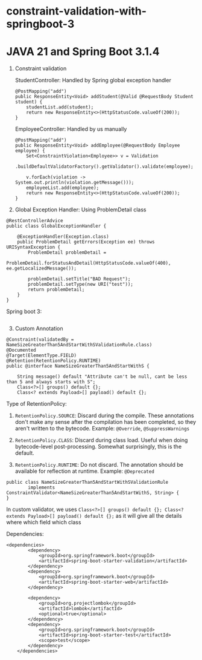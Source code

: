 # constraint-validation-with-springboot-3

# JAVA 21 and Spring Boot 3.1.4
1. Constraint validation

    StudentController: Handled by Spring global exception handler
    ```
    @PostMapping("add")
    public ResponseEntity<Void> addStudent(@Valid @RequestBody Student student) {
        studentList.add(student);
        return new ResponseEntity<>(HttpStatusCode.valueOf(200));
    }
    ```
    EmployeeController: Handled by us manually
    ```
    @PostMapping("add")
    public ResponseEntity<Void> addEmployee(@RequestBody Employee employee) {
        Set<ConstraintViolation<Employee>> v = Validation
                .buildDefaultValidatorFactory().getValidator().validate(employee);

        v.forEach(violation -> System.out.println(violation.getMessage()));
        employeeList.add(employee);
        return new ResponseEntity<>(HttpStatusCode.valueOf(200));
    }
    ```

2. Global Exception Handler: Using ProblemDetail class
```
@RestControllerAdvice
public class GlobalExceptionHandler {

    @ExceptionHandler(Exception.class)
    public ProblemDetail getErrors(Exception ee) throws URISyntaxException {
        ProblemDetail problemDetail =
                ProblemDetail.forStatusAndDetail(HttpStatusCode.valueOf(400), ee.getLocalizedMessage());

        problemDetail.setTitle("BAD Request");
        problemDetail.setType(new URI("test"));
        return problemDetail;
    }
}
```

Spring boot 3:

```
```
3. Custom Annotation
```
@Constraint(validatedBy = NameSizeGreaterThan5AndStartWithSValidationRule.class)
@Documented
@Target(ElementType.FIELD)
@Retention(RetentionPolicy.RUNTIME)
public @interface NameSizeGreaterThan5AndStartWithS {

    String message() default "Attribute can't be null, cant be less than 5 and always starts with S";
    Class<?>[] groups() default {};
    Class<? extends Payload>[] payload() default {};

```
Type of RetentionPolicy:
1. ```RetentionPolicy.SOURCE```: Discard during the compile. These annotations don't make any sense after the compilation has been completed, so they aren't written to the bytecode. Example: ```@Override```, ```@SuppressWarnings```

2. ```RetentionPolicy.CLASS```: Discard during class load. Useful when doing bytecode-level post-processing. Somewhat surprisingly, this is the default.

3. ```RetentionPolicy.RUNTIME```: Do not discard. The annotation should be available for reflection at runtime. Example: ```@Deprecated```

```
public class NameSizeGreaterThan5AndStartWithSValidationRule
        implements ConstraintValidator<NameSizeGreaterThan5AndStartWithS, String> {
}
```
In custom validator, we uses ```Class<?>[] groups() default {};
    Class<? extends Payload>[] payload() default {};``` as it will give all the details where which field which class

Dependencies:


```
<dependencies>
		<dependency>
			<groupId>org.springframework.boot</groupId>
			<artifactId>spring-boot-starter-validation</artifactId>
		</dependency>
		<dependency>
			<groupId>org.springframework.boot</groupId>
			<artifactId>spring-boot-starter-web</artifactId>
		</dependency>

		<dependency>
			<groupId>org.projectlombok</groupId>
			<artifactId>lombok</artifactId>
			<optional>true</optional>
		</dependency>
		<dependency>
			<groupId>org.springframework.boot</groupId>
			<artifactId>spring-boot-starter-test</artifactId>
			<scope>test</scope>
		</dependency>
	</dependencies>

```
